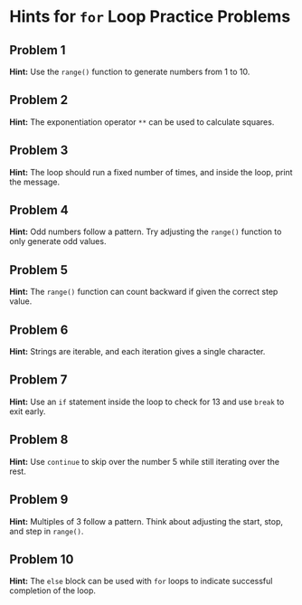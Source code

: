 # Hints for `for` Loop Practice Problems

## Problem 1
**Hint:** Use the `range()` function to generate numbers from 1 to 10.

## Problem 2
**Hint:** The exponentiation operator `**` can be used to calculate squares.

## Problem 3
**Hint:** The loop should run a fixed number of times, and inside the loop, print the message.

## Problem 4
**Hint:** Odd numbers follow a pattern. Try adjusting the `range()` function to only generate odd values.

## Problem 5
**Hint:** The `range()` function can count backward if given the correct step value.

## Problem 6
**Hint:** Strings are iterable, and each iteration gives a single character.

## Problem 7
**Hint:** Use an `if` statement inside the loop to check for 13 and use `break` to exit early.

## Problem 8
**Hint:** Use `continue` to skip over the number 5 while still iterating over the rest.

## Problem 9
**Hint:** Multiples of 3 follow a pattern. Think about adjusting the start, stop, and step in `range()`.

## Problem 10
**Hint:** The `else` block can be used with `for` loops to indicate successful completion of the loop.
